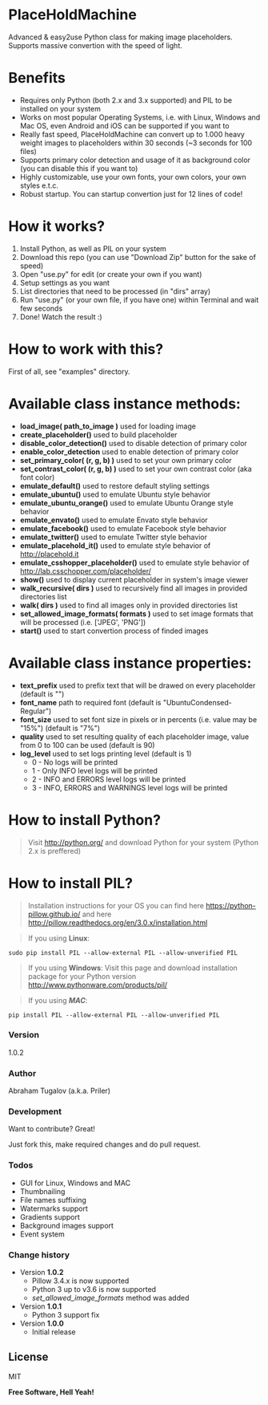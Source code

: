 # PlaceHoldMachine

Advanced &amp; easy2use Python class for making image placeholders.  
Supports massive convertion with the speed of light.

# Benefits
  - Requires only Python (both 2.x and 3.x supported) and PIL to be installed on your system
  - Works on most popular Operating Systems, i.e. with Linux, Windows and Mac OS, even Android and iOS can be supported if you want to
  - Really fast speed, PlaceHoldMachine can convert up to 1.000 heavy weight images to placeholders within 30 seconds (~3 seconds for 100 files)
  - Supports primary color detection and usage of it as background color (you can disable this if you want to)
  - Highly customizable, use your own fonts, your own colors, your own styles e.t.c.
  - Robust startup. You can startup convertion just for 12 lines of code!

# How it works?
  1) Install Python, as well as PIL on your system  
  2) Download this repo (you can use "Download Zip" button for the sake of speed)  
  3) Open "use.py" for edit (or create your own if you want)  
  4) Setup settings as you want  
  5) List directories that need to be processed (in "dirs" array)  
  6) Run "use.py" (or your own file, if you have one) within Terminal and wait few seconds  
  7) Done! Watch the result :)

# How to work with this?
First of all, see "examples" directory.  

# Available class instance methods:

  - **load_image( path_to_image )** used for loading image
  - **create_placeholder()** used to build placeholder
  - **disable_color_detection()** used to disable detection of primary color
  - **enable_color_detection** used to enable detection of primary color
  - **set_primary_color( (r, g, b) )** used to set your own primary color
  - **set_contrast_color( (r, g, b) )** used to set your own contrast color (aka font color)
  - **emulate_default()** used to restore default styling settings
  - **emulate_ubuntu()** used to emulate Ubuntu style behavior
  - **emulate_ubuntu_orange()** used to emulate Ubuntu Orange style behavior
  - **emulate_envato()** used to emulate Envato style behavior
  - **emulate_facebook()** used to emulate Facebook style behavior
  - **emulate_twitter()** used to emulate Twitter style behavior
  - **emulate_placehold_it()** used to emulate style behavior of http://placehold.it
  - **emulate_csshopper_placeholder()** used to emulate style behavior of http://lab.csschopper.com/placeholder/
  - **show()** used to display current placeholder in system's image viewer
  - **walk_recursive( dirs )** used to recursively find all images in provided directories list
  - **walk( dirs )** used to find all images only in provided directories list
  - **set_allowed_image_formats( formats )** used to set image formats that will be processed (i.e. ['JPEG', 'PNG'])
  - **start()** used to start convertion process of finded images

# Available class instance properties:
  - **text_prefix** used to prefix text that will be drawed on every placeholder (default is "")
  - **font_name** path to required font (default is "UbuntuCondensed-Regular")
  - **font_size** used to set font size in pixels or in percents (i.e. value may be "15%") (default is "7%")
  - **quality** used to set resulting quality of each placeholder image, value from 0 to 100 can be used (default is 90)
  - **log_level** used to set logs printing level (default is 1)
     - 0 - No logs will be printed
     - 1 - Only INFO level logs will be printed
     - 2 - INFO and ERRORS level logs will be printed
     - 3 - INFO, ERRORS and WARNINGS level logs will be printed

# How to install Python?
> Visit http://python.org/ and download Python for your system (Python 2.x is preffered)

# How to install PIL?

> Installation instructions for your OS you can find here https://python-pillow.github.io/ and here http://pillow.readthedocs.org/en/3.0.x/installation.html

> If you using **Linux**:
```
sudo pip install PIL --allow-external PIL --allow-unverified PIL
```

> If you using **Windows**: Visit this page and download installation package for your Python version http://www.pythonware.com/products/pil/

> If you using ***MAC***:
```
pip install PIL --allow-external PIL --allow-unverified PIL
```

### Version
1.0.2

### Author

Abraham Tugalov (a.k.a. Priler)

### Development

Want to contribute? Great!

Just fork this, make required changes and do pull request.

### Todos

 - GUI for Linux, Windows and MAC
 - Thumbnailing
 - File names suffixing
 - Watermarks support
 - Gradients support
 - Background images support
 - Event system

### Change history

 - Version **1.0.2**
   - Pillow 3.4.x is now supported
   - Python 3 up to v3.6 is now supported
   - *set_allowed_image_formats* method was added
 - Version **1.0.1**
   - Python 3 support fix
 - Version **1.0.0**
   - Initial release

License
----

MIT


**Free Software, Hell Yeah!**
